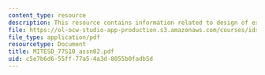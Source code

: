```yaml
---
content_type: resource
description: This resource contains information related to design of experiments.
file: https://ol-ocw-studio-app-production.s3.amazonaws.com/courses/ids-338j-multidisciplinary-system-design-optimization-spring-2010/c5e7b6d655ff77a54a3d8055b0fadb5d_MITESD_77S10_assn02.pdf
file_type: application/pdf
resourcetype: Document
title: MITESD_77S10_assn02.pdf
uid: c5e7b6d6-55ff-77a5-4a3d-8055b0fadb5d
---
```

